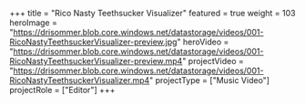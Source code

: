 +++
title = "Rico Nasty   Teethsucker Visualizer"
featured = true
weight = 103
heroImage = "https://drisommer.blob.core.windows.net/datastorage/videos/001-RicoNastyTeethsuckerVisualizer-preview.jpg"
heroVideo = "https://drisommer.blob.core.windows.net/datastorage/videos/001-RicoNastyTeethsuckerVisualizer-preview.mp4"
projectVideo = "https://drisommer.blob.core.windows.net/datastorage/videos/001-RicoNastyTeethsuckerVisualizer.mp4"
projectType = ["Music Video"]
projectRole = ["Editor"]
+++
